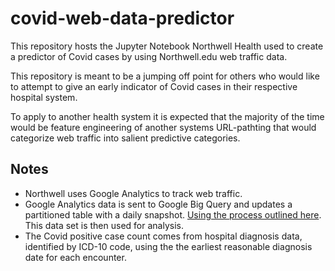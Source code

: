 # covid-web-data-predictor

This repository hosts the Jupyter Notebook Northwell Health used to create a predictor of Covid cases by using Northwell.edu web traffic data.

This repository is meant to be a jumping off point for others who would like to attempt to give an early indicator of Covid cases in their respective hospital system. 

To apply to another health system it is expected that the majority of the time would be feature engineering of another systems URL-pathting that would categorize web traffic into salient predictive categories.

## Notes
- Northwell uses Google Analytics to track web traffic.
- Google Analytics data is sent to Google Big Query and updates a partitioned table with a daily snapshot. [Using the process outlined here](https://support.google.com/analytics/answer/3416092?hl=en&ref_topic=3416089). This data set is then used for analysis.
- The Covid positive case count comes from hospital diagnosis data, identified by ICD-10 code, using the the earliest reasonable diagnosis date for each encounter.
